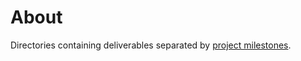 # About

Directories containing deliverables separated by [project milestones](https://docs.google.com/document/d/1KljBwkkgl_b7SYdNazxY1EEOZeBvMda2W6-KvfLSATw/edit?usp=sharing).

